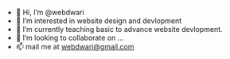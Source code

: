 - 👋 Hi, I’m @webdwari
- 👀 I’m interested in website design and devlopment
- 🌱 I’m currently teaching basic to advance website devlopment.
- 💞️ I’m looking to collaborate on ...
- 📫 mail me at webdwari@gmail.com

<!---
webdwari/webdwari is a ✨ special ✨ repository because its `README.md` (this file) appears on your GitHub profile.
You can click the Preview link to take a look at your changes.
--->
